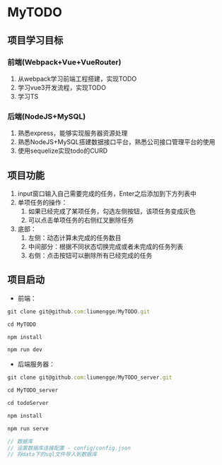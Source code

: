 # MyTODO
## 项目学习目标
### 前端(Webpack+Vue+VueRouter)
1. 从webpack学习前端工程搭建，实现TODO
2. 学习vue3开发流程，实现TODO
3. 学习TS

### 后端(NodeJS+MySQL)
1. 熟悉express，能够实现服务器资源处理
2. 熟悉NodeJS+MySQL搭建数据接口平台，熟悉公司接口管理平台的使用
3. 使用sequelize实现todo的CURD
## 项目功能
1. input窗口输入自己需要完成的任务，Enter之后添加到下方列表中
2. 单项任务的操作：
   1. 如果已经完成了某项任务，勾选左侧按钮，该项任务变成灰色
   2. 可以点击单项任务的右侧红叉删除任务
3. 底部：
   1. 左侧：动态计算未完成的任务数目
   2. 中间部分：根据不同状态切换完成或者未完成的任务列表
   3. 右侧：点击按钮可以删除所有已经完成的任务

## 项目启动

- 前端：
```javascript
git clone git@github.com:liumengge/MyTODO.git

cd MyTODO

npm install

npm run dev
```

- 后端服务器：

```javascript
git clone git@github.com:liumengge/MyTODO_server.git

cd MyTODO_server

cd todoServer

npm install

npm run serve

// 数据库
// 设置数据库连接配置 - config/config.json
// 将data下的sql文件导入到数据库
```